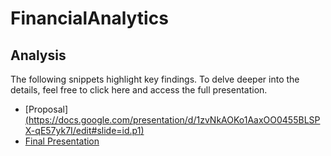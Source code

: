 # FinancialAnalytics

## Analysis
The following snippets highlight key findings. To delve deeper into the details, feel free to click here and access the full presentation.
* [Proposal][(https://docs.google.com/presentation/d/1zvNkAOKo1AaxOO0455BLSPX-qE57yk7I/edit#slide=id.p1)](https://docs.google.com/presentation/d/1kWSjU8n_Rxd4yn-r9JhZkRu4cixcXZ9m-WwsnNc7h3c/edit?usp=sharing)
* [Final Presentation]([https://docs.google.com/presentation/d/1AfH4GTvxtGAJP8XR2UF6pf4p9_vLH_RV/edit#slide=id.p1](https://docs.google.com/presentation/d/1dj88yO0ZlO62Fw0uzqz3rClUMMzc6q6Q/edit?usp=sharing&ouid=112530520241884552202&rtpof=true&sd=true)https://docs.google.com/presentation/d/1dj88yO0ZlO62Fw0uzqz3rClUMMzc6q6Q/edit?usp=sharing&ouid=112530520241884552202&rtpof=true&sd=true)
